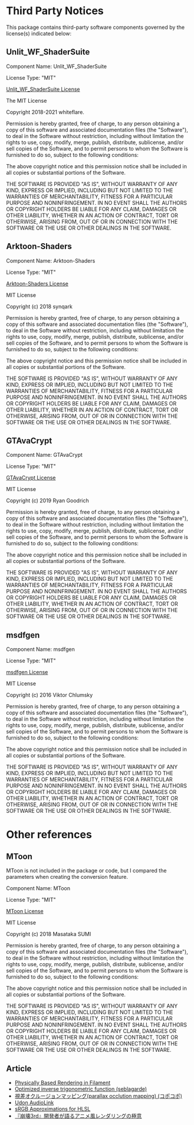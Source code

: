# Third Party Notices
This package contains third-party software components governed by the license(s) indicated below:

## Unlit_WF_ShaderSuite
Component Name: Unlit_WF_ShaderSuite

License Type: "MIT"

[Unlit_WF_ShaderSuite License](https://github.com/whiteflare/Unlit_WF_ShaderSuite/blob/master/LICENSE)

The MIT License

Copyright 2018-2021 whiteflare.

Permission is hereby granted, free of charge, to any person obtaining a copy of this software and associated documentation files (the "Software"),
to deal in the Software without restriction, including without limitation the rights to use, copy, modify, merge, publish, distribute, sublicense,
and/or sell copies of the Software, and to permit persons to whom the Software is furnished to do so, subject to the following conditions:

The above copyright notice and this permission notice shall be included in all copies or substantial portions of the Software.

THE SOFTWARE IS PROVIDED "AS IS", WITHOUT WARRANTY OF ANY KIND, EXPRESS OR IMPLIED, INCLUDING BUT NOT LIMITED TO THE WARRANTIES OF MERCHANTABILITY,
FITNESS FOR A PARTICULAR PURPOSE AND NONINFRINGEMENT.
IN NO EVENT SHALL THE AUTHORS OR COPYRIGHT HOLDERS BE LIABLE FOR ANY CLAIM, DAMAGES OR OTHER LIABILITY, WHETHER IN AN ACTION OF CONTRACT,
TORT OR OTHERWISE, ARISING FROM, OUT OF OR IN CONNECTION WITH THE SOFTWARE OR THE USE OR OTHER DEALINGS IN THE SOFTWARE.

## Arktoon-Shaders
Component Name: Arktoon-Shaders

License Type: "MIT"

[Arktoon-Shaders License](https://github.com/synqark/Arktoon-Shaders/blob/master/LICENSE)

MIT License

Copyright (c) 2018 synqark

Permission is hereby granted, free of charge, to any person obtaining a copy
of this software and associated documentation files (the "Software"), to deal
in the Software without restriction, including without limitation the rights
to use, copy, modify, merge, publish, distribute, sublicense, and/or sell
copies of the Software, and to permit persons to whom the Software is
furnished to do so, subject to the following conditions:

The above copyright notice and this permission notice shall be included in all
copies or substantial portions of the Software.

THE SOFTWARE IS PROVIDED "AS IS", WITHOUT WARRANTY OF ANY KIND, EXPRESS OR
IMPLIED, INCLUDING BUT NOT LIMITED TO THE WARRANTIES OF MERCHANTABILITY,
FITNESS FOR A PARTICULAR PURPOSE AND NONINFRINGEMENT. IN NO EVENT SHALL THE
AUTHORS OR COPYRIGHT HOLDERS BE LIABLE FOR ANY CLAIM, DAMAGES OR OTHER
LIABILITY, WHETHER IN AN ACTION OF CONTRACT, TORT OR OTHERWISE, ARISING FROM,
OUT OF OR IN CONNECTION WITH THE SOFTWARE OR THE USE OR OTHER DEALINGS IN THE
SOFTWARE.

## GTAvaCrypt
Component Name: GTAvaCrypt

License Type: "MIT"

[GTAvaCrypt License](https://github.com/rygo6/GTAvaCrypt/blob/master/LICENSE)

MIT License

Copyright (c) 2019 Ryan Goodrich

Permission is hereby granted, free of charge, to any person obtaining a copy
of this software and associated documentation files (the "Software"), to deal
in the Software without restriction, including without limitation the rights
to use, copy, modify, merge, publish, distribute, sublicense, and/or sell
copies of the Software, and to permit persons to whom the Software is
furnished to do so, subject to the following conditions:

The above copyright notice and this permission notice shall be included in all
copies or substantial portions of the Software.

THE SOFTWARE IS PROVIDED "AS IS", WITHOUT WARRANTY OF ANY KIND, EXPRESS OR
IMPLIED, INCLUDING BUT NOT LIMITED TO THE WARRANTIES OF MERCHANTABILITY,
FITNESS FOR A PARTICULAR PURPOSE AND NONINFRINGEMENT. IN NO EVENT SHALL THE
AUTHORS OR COPYRIGHT HOLDERS BE LIABLE FOR ANY CLAIM, DAMAGES OR OTHER
LIABILITY, WHETHER IN AN ACTION OF CONTRACT, TORT OR OTHERWISE, ARISING FROM,
OUT OF OR IN CONNECTION WITH THE SOFTWARE OR THE USE OR OTHER DEALINGS IN THE
SOFTWARE.

## msdfgen
Component Name: msdfgen

License Type: "MIT"

[msdfgen License](https://github.com/Chlumsky/msdfgen/blob/master/LICENSE.txt)

MIT License

Copyright (c) 2016 Viktor Chlumsky

Permission is hereby granted, free of charge, to any person obtaining a copy
of this software and associated documentation files (the "Software"), to deal
in the Software without restriction, including without limitation the rights
to use, copy, modify, merge, publish, distribute, sublicense, and/or sell
copies of the Software, and to permit persons to whom the Software is
furnished to do so, subject to the following conditions:

The above copyright notice and this permission notice shall be included in all
copies or substantial portions of the Software.

THE SOFTWARE IS PROVIDED "AS IS", WITHOUT WARRANTY OF ANY KIND, EXPRESS OR
IMPLIED, INCLUDING BUT NOT LIMITED TO THE WARRANTIES OF MERCHANTABILITY,
FITNESS FOR A PARTICULAR PURPOSE AND NONINFRINGEMENT. IN NO EVENT SHALL THE
AUTHORS OR COPYRIGHT HOLDERS BE LIABLE FOR ANY CLAIM, DAMAGES OR OTHER
LIABILITY, WHETHER IN AN ACTION OF CONTRACT, TORT OR OTHERWISE, ARISING FROM,
OUT OF OR IN CONNECTION WITH THE SOFTWARE OR THE USE OR OTHER DEALINGS IN THE
SOFTWARE.

# Other references
## MToon
MToon is not included in the package or code, but I compared the parameters when creating the conversion feature.

Component Name: MToon

License Type: "MIT"

[MToon License](https://github.com/Santarh/MToon/blob/master/LICENSE)

MIT License

Copyright (c) 2018 Masataka SUMI

Permission is hereby granted, free of charge, to any person obtaining a copy
of this software and associated documentation files (the "Software"), to deal
in the Software without restriction, including without limitation the rights
to use, copy, modify, merge, publish, distribute, sublicense, and/or sell
copies of the Software, and to permit persons to whom the Software is
furnished to do so, subject to the following conditions:

The above copyright notice and this permission notice shall be included in all
copies or substantial portions of the Software.

THE SOFTWARE IS PROVIDED "AS IS", WITHOUT WARRANTY OF ANY KIND, EXPRESS OR
IMPLIED, INCLUDING BUT NOT LIMITED TO THE WARRANTIES OF MERCHANTABILITY,
FITNESS FOR A PARTICULAR PURPOSE AND NONINFRINGEMENT. IN NO EVENT SHALL THE
AUTHORS OR COPYRIGHT HOLDERS BE LIABLE FOR ANY CLAIM, DAMAGES OR OTHER
LIABILITY, WHETHER IN AN ACTION OF CONTRACT, TORT OR OTHERWISE, ARISING FROM,
OUT OF OR IN CONNECTION WITH THE SOFTWARE OR THE USE OR OTHER DEALINGS IN THE
SOFTWARE.

## Article
- [Physically Based Rendering in Filament](https://google.github.io/filament/Filament.html)
- [Optimized inverse trigonometric function (seblagarde)](https://seblagarde.wordpress.com/2014/12/01/inverse-trigonometric-functions-gpu-optimization-for-amd-gcn-architecture/)
- [視差オクルージョンマッピング(parallax occlution mapping) (コポコポ)](https://coposuke.hateblo.jp/entry/2019/01/20/043042)
- [Udon AudioLink](https://github.com/llealloo/vrc-udon-audio-link)
- [sRGB Approximations for HLSL](http://chilliant.blogspot.com/2012/08/srgb-approximations-for-hlsl.html?m=1)
- [『崩壊3rd』開発者が語るアニメ風レンダリングの極意](https://learning.unity3d.jp/570/)